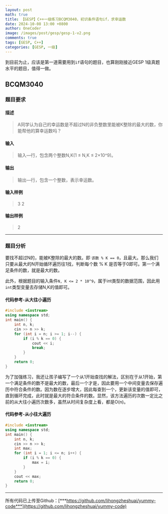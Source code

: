 ```yaml
---
layout: post
math: true
title: 【GESP】C++一级练习BCQM3040，初识条件语句if，求幸运数
date: 2024-10-08 13:00 +0800
author: OneCoder
image: /images/post/gesp/gesp-1-v2.png
comments: true
tags: [GESP, C++]
categories: [GESP, 一级]
---
```

到目前为止，应该是第一道需要用到`if`语句的题目，也算刚刚接近GESP 1级真题水平的题目，值得一做。

<!--more-->

## BCQM3040

### 题目要求

#### 描述

>A同学认为自己的幸运数是不超过N的非负整数里能被K整除的最大的数，你能帮他的算幸运数吗？

#### 输入

>输入—行，包含两个整数N,K(1 ≤ N,K ≤ 2×10^9)。

#### 输出

>输出—行，包含一个整数，表示幸运数。

#### 输入样例

>3 2

#### 输出样例

>2

---

### 题目分析

要找不超过N的，能被K整除的最大的数。即 `该数 % K == 0`，且最大。那么我们只要从最大的N开始循环遍历往1找，判断每个数 % K 是否等于0即可。第一个满足条件的数，就是最大的数。

此外，根据题目的输入条件`N, K <= 2 * 10^9`，属于int类型的数据范围，因此用`int`类型变量去存储N,K的值即可。

#### 代码参考-从大往小遍历

```cpp
#include <iostream>
using namespace std;
int main() {
    int n, k;
    cin >> n >> k;
    for (int i = n; i >= 1; i--) {
        if (i % k == 0) {
            cout << i;
            break;
        }
    }
    return 0;
}
```

为了加强练习，我还让孩子编写了一个从1开始查找的解法，区别在于从1开始，第一个满足条件的数不是最大的数，最后一个才是，因此要用一个中间变量去保存遍历中符合条件的数。因为数在逐步增大，因此每查到一个，更新该变量的值即可，直到循环完成，此时就是最大的符合条件的数。显然，该方法遍历的次数一定比之前的从大往小遍历次数多，虽然从时间复杂度上看，都是O(n)。

#### 代码参考-从小往大遍历

```cpp
#include <iostream>
using namespace std;
int main() {
    int n, k;
    cin >> n >> k;
    int max;
    for (int i = 1; i <= n; i++) {
        if (i % k == 0) {
            max = i;
        }
    }
    cout << max;
    return 0;
}
```

---

所有代码已上传至Github：[***https://github.com/lihongzheshuai/yummy-code***](https://github.com/lihongzheshuai/yummy-code)
